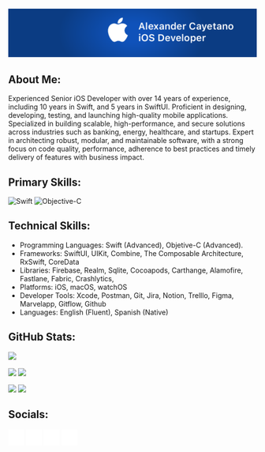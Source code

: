 ![](https://github.com/sralexco/sralexco/blob/main/logo-github.png) 

## About Me:
Experienced Senior iOS Developer with over 14 years of experience, including 10 years in Swift, and 5 years in SwiftUI. Proficient in designing, developing, testing, and launching high-quality mobile applications. Specialized in building scalable, high-performance, and secure solutions across industries such as banking, energy, healthcare, and startups. Expert in architecting robust, modular, and maintainable software, with a strong focus on code quality, performance, adherence to best practices and timely delivery of features with business impact.

## Primary Skills:
![Swift](https://img.shields.io/badge/swift-F54A2A?style=for-the-badge&logo=swift&logoColor=white) ![Objective-C](https://img.shields.io/badge/OBJECTIVE--C-%233A95E3.svg?style=for-the-badge&logo=apple&logoColor=white)

## Technical Skills:
-	Programming Languages: Swift (Advanced), Objetive-C (Advanced).
-	Frameworks: SwiftUI, UIKit, Combine, The Composable Architecture, RxSwift, CoreData
-	Libraries:  Firebase, Realm, Sqlite, Cocoapods, Carthange,  Alamofire, Fastlane, Fabric, Crashlytics,
-	Platforms: iOS, macOS, watchOS
-	Developer Tools: Xcode, Postman, Git, Jira, Notion, Trelllo, Figma, Marvelapp, Gitflow, Github
-	Languages: English (Fluent), Spanish (Native)

## GitHub Stats:
![](http://github-profile-summary-cards.vercel.app/api/cards/profile-details?username=sralexco&theme=nord_dark)<br/>

![](http://github-profile-summary-cards.vercel.app/api/cards/repos-per-language?username=sralexco&theme=nord_dark&exclude=) 
![](http://github-profile-summary-cards.vercel.app/api/cards/most-commit-language?username=sralexco&theme=nord_dark&exclude=)<br/>

![](http://github-profile-summary-cards.vercel.app/api/cards/stats?username=sralexco&theme=nord_dark)
![](http://github-profile-summary-cards.vercel.app/api/cards/productive-time?username=sralexco&theme=nord_dark&utcOffset=+5.00)<br/>

## Socials:
<a href="https://www.linkedin.com/in/sralexco" target="_blank" rel="noreferrer"><img src="https://github.com/sralexco/sralexco/blob/main/icon-linkedin.png" width="32" height="32" alt="Linkedin" title="Linkedin" /></a>
<a href="https://www.youtube.com/@sralexco" target="_blank" rel="noreferrer"><img src="https://github.com/sralexco/sralexco/blob/main/icon-youtube.png" width="32" height="32" alt="YouTube" title="YouTube" /></a>
<a href="https://portfolio-sralexco.vercel.app/" target="_blank" rel="noreferrer"><img src="https://github.com/sralexco/sralexco/blob/main/icon-portfolio.png" width="32" height="32" alt="Portfolio" title="Portfolio" /></a>
<a href="https://www.hackerrank.com/profile/sralexco" target="_blank" rel="noreferrer"><img src="https://github.com/sralexco/sralexco/blob/main/icon-hackerrank.png" width="32" height="32" alt="HackerRank" title="HackerRank" /></a>



